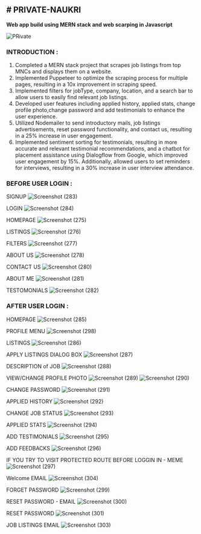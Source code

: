 <h2><span># PRIVATE-NAUKRI</span></h2> 

<b>Web app build using MERN stack and web scarping in Javascript</b>

![PRivate](https://user-images.githubusercontent.com/96125918/227444064-76bab147-1210-4366-865b-b2287a93839e.png)


<h3>INTRODUCTION : </h3> 
<ol>

<li>Completed a MERN stack project that scrapes job listings from top MNCs and displays them on a website.</li>
<li>Implemented Puppeteer to optimize the scraping process for multiple pages, resulting in a 10x improvement in scraping speed.</li>
<li>Implemented filters for jobType, company, location, and a search bar to allow users to easily find relevant job listings.</li>
<li>Developed user features including applied history, applied stats, change profile photo,change password and add testimonials to enhance the user experience.</li>
<li>Utilized Nodemailer to send introductory mails, job listings advertisements, reset password functionality, and contact us, resulting in a 25% increase in user engagement.</li>
<li>Implemented sentiment sorting for testimonials, resulting in more accurate and relevant testimonial recommendations, and a chatbot for placement assistance using Dialogflow from Google, which improved user engagement by 15%. Additionally, allowed users to set reminders for interviews, resulting in a 30% increase in user interview attendance.</li>
</ol>

<h3>BEFORE USER LOGIN : </h3>

SIGNUP 
![Screenshot (283)](https://user-images.githubusercontent.com/96125918/227495960-c570ede0-014c-4882-9594-776ea9e684bd.png)

LOGIN
![Screenshot (284)](https://user-images.githubusercontent.com/96125918/227496012-756816ee-9b88-43cd-bdcf-a4eff7af493b.png)

HOMEPAGE
![Screenshot (275)](https://user-images.githubusercontent.com/96125918/227496096-447628a8-4158-4f28-a7fe-719ddd5f168b.png)

LISTINGS
![Screenshot (276)](https://user-images.githubusercontent.com/96125918/227496187-4a507d56-99e1-4781-afd1-59719db9e9c2.png)

FILTERS
![Screenshot (277)](https://user-images.githubusercontent.com/96125918/227496225-b852a29a-3558-4a38-9363-30949e961931.png)

ABOUT US
![Screenshot (278)](https://user-images.githubusercontent.com/96125918/227496297-a510a571-8671-492e-9d7d-342b0f48dd65.png)

CONTACT US
![Screenshot (280)](https://user-images.githubusercontent.com/96125918/227496407-d3c6331a-ed9e-46b3-b77b-7d2f6c5c390b.png)

ABOUT ME
![Screenshot (281)](https://user-images.githubusercontent.com/96125918/227496473-89709350-465a-4f9a-b07b-efd1ca095a54.png)

TESTOMONIALS
![Screenshot (282)](https://user-images.githubusercontent.com/96125918/227496565-c6edacdf-2930-4ade-9600-716cf5504030.png)




<h3>AFTER USER LOGIN : </h3>

HOMEPAGE
![Screenshot (285)](https://user-images.githubusercontent.com/96125918/227496741-082a7b6d-dcb1-4670-b662-244243c71511.png)

PROFILE MENU
![Screenshot (298)](https://user-images.githubusercontent.com/96125918/227496879-45b599ad-d0cb-4f06-bb1a-f93df11b2b78.png)

LISTINGS
![Screenshot (286)](https://user-images.githubusercontent.com/96125918/227496960-fe534ef0-843f-4ea8-86cd-06f170283bf1.png)

APPLY LISTINGS DIALOG BOX
![Screenshot (287)](https://user-images.githubusercontent.com/96125918/227497025-bed730c5-c7ed-4fbd-849b-fdf247a730c7.png)

DESCRIPTION of JOB
![Screenshot (288)](https://user-images.githubusercontent.com/96125918/227497076-eb4d2503-a9a1-45fc-a955-2b676af7ee0f.png)

VIEW/CHANGE PROFILE PHOTO
![Screenshot (289)](https://user-images.githubusercontent.com/96125918/227497142-e7c51135-0cf5-4d46-b313-7ed821372d80.png)
![Screenshot (290)](https://user-images.githubusercontent.com/96125918/227497160-2326b0cc-aee5-465a-8b5a-6c1a993cdea5.png)

CHANGE PASSWORD
![Screenshot (291)](https://user-images.githubusercontent.com/96125918/227497207-d6148401-7930-4d4e-96aa-c50470b71baf.png)

APPLIED HISTORY
![Screenshot (292)](https://user-images.githubusercontent.com/96125918/227497289-c342ff09-ee2c-4a6b-aca1-603afec7dad9.png)

CHANGE JOB STATUS
![Screenshot (293)](https://user-images.githubusercontent.com/96125918/227497378-0d680ac2-44a3-4be4-9790-c8f7529080d4.png)


APPLIED STATS
![Screenshot (294)](https://user-images.githubusercontent.com/96125918/227497333-f7548560-40bf-4ddf-b569-b26f1e06b44b.png)

ADD TESTIMONIALS
![Screenshot (295)](https://user-images.githubusercontent.com/96125918/227497409-5fd980e9-b036-4e83-8e9c-d8c35f80da8c.png)

ADD FEEDBACKS
![Screenshot (296)](https://user-images.githubusercontent.com/96125918/227497456-e5a75d02-3ffa-4bf6-a6ce-8e14b5fd76c3.png)

IF YOU TRY TO VISIT PROTECTED ROUTE BEFORE LOGGIN IN - MEME
![Screenshot (297)](https://user-images.githubusercontent.com/96125918/227497565-a2fe794a-e8fb-453e-81c2-08a5be8faad8.png)

Welcome EMAIL
![Screenshot (304)](https://user-images.githubusercontent.com/96125918/227499570-37c29925-5f96-4c8e-82c0-fbf251aed30d.png)

FORGET PASSWORD
![Screenshot (299)](https://user-images.githubusercontent.com/96125918/227499168-54bb04a6-cb69-4f50-ae72-c7a1b16a0d41.png)

RESET PASSWORD - EMAIL
![Screenshot (300)](https://user-images.githubusercontent.com/96125918/227499454-4a7675db-f197-4081-9bf9-3887331ad0a8.png)

RESET PASSWORD
![Screenshot (301)](https://user-images.githubusercontent.com/96125918/227499372-eace27fd-46e4-4c80-9525-7717a24ece0d.png)

JOB LISTINGS EMAIL
![Screenshot (303)](https://user-images.githubusercontent.com/96125918/227499621-73091706-65d9-47e9-8f4d-86378ddb6ba9.png)
















